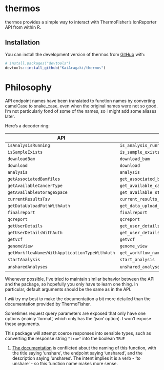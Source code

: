 
<!-- README.md is generated from README.Rmd. Please edit that file -->

# thermos

<!-- badges: start -->

<!-- badges: end -->

thermos provides a simple way to interact with ThermoFisher’s
IonReporter API from within R.

## Installation

You can install the development version of thermos from
[GitHub](https://github.com/) with:

``` r
# install.packages("devtools")
devtools::install_github("KaiAragaki/thermos")
```

# Philosophy

API endpoint names have been translated to function names by converting
camelCase to snake\_case, even when the original names were not so good.
I’m not particularly fond of some of the names, so I might add some
aliases later.

Here’s a decoder ring:

| API                                           | thermos                                              | Possible Alias          |
| --------------------------------------------- | ---------------------------------------------------- | ----------------------- |
| `isAnalysisRunning`                           | `is_analysis_running`                                |                         |
| `isSampleExists`                              | `is_sample_exists`                                   | `sample_exists`         |
| `downloadBam`                                 | `download_bam`                                       |                         |
| `download`                                    | `download`                                           |                         |
| `analysis`                                    | `analysis`                                           | `get_analysis`          |
| `getAssociatedBamfiles`                       | `get_associated_bamfiles`                            |                         |
| `getAvailableCancerType`                      | `get_available_cancer_type`                          |                         |
| `getAvailableStorageSpace`                    | `get_available_storage_space`                        |                         |
| `currentResultsTsv`                           | `current_results_tsv`                                |                         |
| `getDataUploadPathWithAuth`                   | `get_data_upload_path_with_auth`                     |                         |
| `finalreport`                                 | `finalreport`                                        | `get_final_report`      |
| `qcreport`                                    | `qcreport`                                           | `get_qc_report`         |
| `getUserDetails`                              | `get_user_details`                                   |                         |
| `getUserDetailsWithAuth`                      | `get_user_details_with_auth`                         |                         |
| `getvcf`                                      | `getvcf`                                             | `get_vcf`               |
| `genomeView`                                  | `genome_view`                                        |                         |
| `getWorkflowNamesWithApplicationTypeWithAuth` | `get_workflow_names_with_application_type_with_auth` | `get_workflow_names`    |
| `startAnalysis`                               | `start_analysis`                                     |                         |
| `unsharedAnalyses`                            | `unshared_analyses`                                  | `unshare_analyses`\[1\] |

Whenever possible, I’ve tried to maintain similar behavior between the
API and the package, so hopefully you only have to learn one thing. In
particular, default arguments should be the same as in the API.

I *will* try my best to make the documentation a bit more detailed than
the documentation provided by ThermoFisher.

Sometimes request query parameters are exposed that only have one
options (mainly ‘format’, which only has the ‘json’ option). I won’t
expose these arguments.

This package will attempt coerce responses into sensible types, such as
converting the response string `"true"` into the boolean `TRUE`

1.  [The
    documentation](https://ionreporter.thermofisher.com/ionreporter/help/GUID-DF029997-3B2F-44FB-8116-192689AE492D.html)
    is conflicted about the naming of this function, with the title
    saying ‘unshare’, the endpoint saying ‘unshared’, and the
    description saying ‘unshares’. The intent implies it is a verb - ‘to
    unshare’ - so this function name makes more sense.
